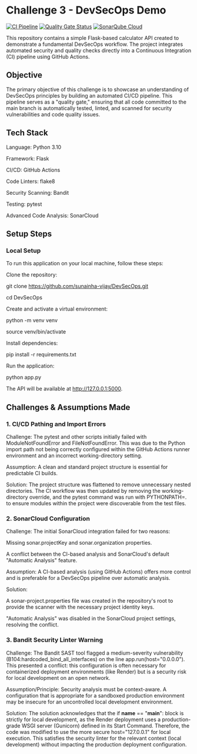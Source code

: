 

# Challenge 3 - DevSecOps Demo

[![CI Pipeline](https://github.com/sunainha-vijay/challenge3/actions/workflows/ci.yml/badge.svg)](https://github.com/sunainha-vijay/challenge3/actions/workflows/ci.yml)
[![Quality Gate Status](https://sonarcloud.io/api/project_badges/measure?project=sunainha-vijay_challenge3&metric=alert_status)](https://sonarcloud.io/summary/new_code?id=sunainha-vijay_challenge3)
[![SonarQube Cloud](https://sonarcloud.io/images/project_badges/sonarcloud-dark.svg)](https://sonarcloud.io/summary/new_code?id=sunainha-vijay_challenge3)

This repository contains a simple Flask-based calculator API created to demonstrate a fundamental DevSecOps workflow. The project integrates automated security and quality checks directly into a Continuous Integration (CI) pipeline using GitHub Actions.


## Objective
The primary objective of this challenge is to showcase an understanding of DevSecOps principles by building an automated CI/CD pipeline. This pipeline serves as a "quality gate," ensuring that all code committed to the main branch is automatically tested, linted, and scanned for security vulnerabilities and code quality issues.

## Tech Stack
Language: Python 3.10

Framework: Flask

CI/CD: GitHub Actions

Code Linters: flake8

Security Scanning: Bandit

Testing: pytest

Advanced Code Analysis: SonarCloud



## Setup Steps
### Local Setup
To run this application on your local machine, follow these steps:

Clone the repository:

git clone https://github.com/sunainha-vijay/DevSecOps.git

cd DevSecOps


Create and activate a virtual environment:

python -m venv venv

source venv/bin/activate


Install dependencies:

pip install -r requirements.txt


Run the application:

python app.py


The API will be available at http://127.0.0.1:5000.


## Challenges & Assumptions Made
### 1. CI/CD Pathing and Import Errors
Challenge: The pytest and other scripts initially failed with ModuleNotFoundError and FileNotFoundError. This was due to the Python import path not being correctly configured within the GitHub Actions runner environment and an incorrect working-directory setting.

Assumption: A clean and standard project structure is essential for predictable CI builds.

Solution: The project structure was flattened to remove unnecessary nested directories. The CI workflow was then updated by removing the working-directory override, and the pytest command was run with PYTHONPATH=. to ensure modules within the project were discoverable from the test files.

### 2. SonarCloud Configuration
Challenge: The initial SonarCloud integration failed for two reasons:

Missing sonar.projectKey and sonar.organization properties.

A conflict between the CI-based analysis and SonarCloud's default "Automatic Analysis" feature.

Assumption: A CI-based analysis (using GitHub Actions) offers more control and is preferable for a DevSecOps pipeline over automatic analysis.

Solution:

A sonar-project.properties file was created in the repository's root to provide the scanner with the necessary project identity keys.

"Automatic Analysis" was disabled in the SonarCloud project settings, resolving the conflict.

### 3. Bandit Security Linter Warning
Challenge: The Bandit SAST tool flagged a medium-severity vulnerability (B104:hardcoded_bind_all_interfaces) on the line app.run(host="0.0.0.0"). This presented a conflict: this configuration is often necessary for containerized deployment environments (like Render) but is a security risk for local development on an open network.

Assumption/Principle: Security analysis must be context-aware. A configuration that is appropriate for a sandboxed production environment may be insecure for an uncontrolled local development environment.

Solution: The solution acknowledges that the if __name__ == "__main__": block is strictly for local development, as the Render deployment uses a production-grade WSGI server (Gunicorn) defined in its Start Command. Therefore, the code was modified to use the more secure host="127.0.0.1" for local execution. This satisfies the security linter for the relevant context (local development) without impacting the production deployment configuration.
